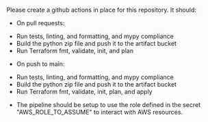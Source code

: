 Please create a github actions in place for this repository. It should:
* On pull requests:
- Run tests, linting, and formatting, and mypy compliance
- Build the python zip file and push it to the artifact bucket
- Run Terraform fmt, validate, init, and plan
* On push to main:
- Run tests, linting, and formatting, and mypy compliance
- Build the python zip file and push it to the artifact bucket
- Run Terraform fmt, validate, init, plan, and apply
* The pipeline should be setup to use the role defined in the secret "AWS_ROLE_TO_ASSUME" to interact with AWS resources.
